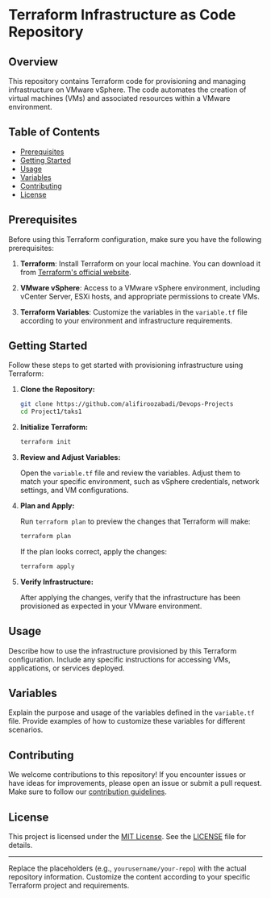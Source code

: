 # Terraform Infrastructure as Code Repository

## Overview

This repository contains Terraform code for provisioning and managing infrastructure on VMware vSphere. The code automates the creation of virtual machines (VMs) and associated resources within a VMware environment.

## Table of Contents

- [Prerequisites](#prerequisites)
- [Getting Started](#getting-started)
- [Usage](#usage)
- [Variables](#variables)
- [Contributing](#contributing)
- [License](#license)

## Prerequisites

Before using this Terraform configuration, make sure you have the following prerequisites:

1. **Terraform**: Install Terraform on your local machine. You can download it from [Terraform's official website](https://www.terraform.io/downloads.html).

2. **VMware vSphere**: Access to a VMware vSphere environment, including vCenter Server, ESXi hosts, and appropriate permissions to create VMs.

3. **Terraform Variables**: Customize the variables in the `variable.tf` file according to your environment and infrastructure requirements.

## Getting Started

Follow these steps to get started with provisioning infrastructure using Terraform:

1. **Clone the Repository:**

   ```bash
   git clone https://github.com/alifiroozabadi/Devops-Projects
   cd Project1/taks1
   ```

2. **Initialize Terraform:**

   ```bash
   terraform init
   ```

3. **Review and Adjust Variables:**

   Open the `variable.tf` file and review the variables. Adjust them to match your specific environment, such as vSphere credentials, network settings, and VM configurations.

4. **Plan and Apply:**

   Run `terraform plan` to preview the changes that Terraform will make:

   ```bash
   terraform plan
   ```

   If the plan looks correct, apply the changes:

   ```bash
   terraform apply
   ```

5. **Verify Infrastructure:**

   After applying the changes, verify that the infrastructure has been provisioned as expected in your VMware environment.

## Usage

Describe how to use the infrastructure provisioned by this Terraform configuration. Include any specific instructions for accessing VMs, applications, or services deployed.

## Variables

Explain the purpose and usage of the variables defined in the `variable.tf` file. Provide examples of how to customize these variables for different scenarios.

## Contributing

We welcome contributions to this repository! If you encounter issues or have ideas for improvements, please open an issue or submit a pull request. Make sure to follow our [contribution guidelines](CONTRIBUTING.md).

## License

This project is licensed under the [MIT License](LICENSE). See the [LICENSE](LICENSE) file for details.

---

Replace the placeholders (e.g., `yourusername/your-repo`) with the actual repository information. Customize the content according to your specific Terraform project and requirements.
